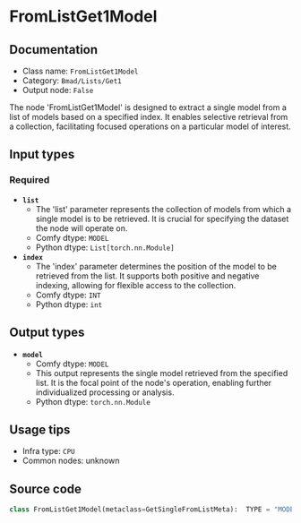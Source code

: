 # FromListGet1Model
## Documentation
- Class name: `FromListGet1Model`
- Category: `Bmad/Lists/Get1`
- Output node: `False`

The node 'FromListGet1Model' is designed to extract a single model from a list of models based on a specified index. It enables selective retrieval from a collection, facilitating focused operations on a particular model of interest.
## Input types
### Required
- **`list`**
    - The 'list' parameter represents the collection of models from which a single model is to be retrieved. It is crucial for specifying the dataset the node will operate on.
    - Comfy dtype: `MODEL`
    - Python dtype: `List[torch.nn.Module]`
- **`index`**
    - The 'index' parameter determines the position of the model to be retrieved from the list. It supports both positive and negative indexing, allowing for flexible access to the collection.
    - Comfy dtype: `INT`
    - Python dtype: `int`
## Output types
- **`model`**
    - Comfy dtype: `MODEL`
    - This output represents the single model retrieved from the specified list. It is the focal point of the node's operation, enabling further individualized processing or analysis.
    - Python dtype: `torch.nn.Module`
## Usage tips
- Infra type: `CPU`
- Common nodes: unknown


## Source code
```python
class FromListGet1Model(metaclass=GetSingleFromListMeta):  TYPE = "MODEL"

```
